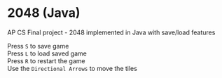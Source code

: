 # 2048 (Java)
AP CS Final project - 2048 implemented in Java with save/load features

Press `S` to save game  
Press `L` to load saved game  
Press `R` to restart the game  
Use the `Directional Arrows` to move the tiles  
